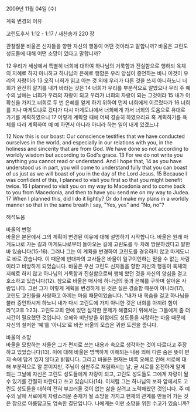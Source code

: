 2009년 11월 04일 (수)

계획 변경의 이유



고린도후서 1:12 - 1:17 / 새찬송가 220 장


관찰질문
바울은 신자들을 향한 자신의 행동이 어떤 것이라고 말합니까?
바울은 고린도 성도들에 대해 어떤 소망이 있다고 말합니까?

12 우리가 세상에서 특별히 너희에 대하여 하나님의 거룩함과 진실함으로 행하되 육체의 지혜로 하지 아니하고 하나님의 은혜로 행함은 우리 양심이 증언하는 바니 이것이 우리의 자랑이라 13 오직 너희가 읽고 아는 것 외에 우리가 다른 것을 쓰지 아니하노니 너희가 완전히 알기를 내가 바라는 것은 14 너희가 우리를 부분적으로 알았으나 우리 주 예수의 날에는 너희가 우리의 자랑이 되고 우리가 너희의 자랑이 되는 그것이라 15 내가 이 확신을 가지고 너희로 두 번 은혜를 얻게 하기 위하여 먼저 너희에게 이르렀다가 16 너희를 지나 마게도냐로 갔다가 다시 마게도냐에서 너희에게 가서 너희의 도움으로 유대로 가기를 계획하였으니 17 이렇게 계획할 때에 어찌 경솔히 하였으리요 혹 계획하기를 육체를 따라 계획하여 예 예 하면서 아니라 아니라 하는 일이 내게 있겠느냐 

12 Now this is our boast: Our conscience testifies that we have conducted ourselves in the world, and especially in our relations with you, in the holiness and sincerity that are from God. We have done so not according to worldly wisdom but according to God's grace. 13 For we do not write you anything you cannot read or understand. And I hope that, 14 as you have understood us in part, you will come to understand fully that you can boast of us just as we will boast of you in the day of the Lord Jesus. 15 Because I was confident of this, I planned to visit you first so that you might benefit twice. 16 I planned to visit you on my way to Macedonia and to come back to you from Macedonia, and then to have you send me on my way to Judea. 17 When I planned this, did I do it lightly? Or do I make my plans in a worldly manner so that in the same breath I say, "Yes, yes" and "No, no"?

해석도움





바울의 변명  
바울은 본문에서 그의 계획이 변경된 이유에 대해 설명하기 시작합니다. 바울은 원래 마게도냐로 가는 길과 마게도냐로부터 돌아오는 길에 고린도를 두 차례 방문하겠다고 말한 바 있습니다(15-16). 그러나 그는 이 계획을 변경하여 고린도를 경유하지 않고 마게도냐로 바로 갔습니다. 이 때문에 반대파의 교사들은 바울이 일구이언하는 믿을 수 없는 사람이라고 비방하게 되었습니다. 바울은 우선 고린도 신자들을 향한 자신의 행동이 육체의 지혜로 하지 않고 하나님의 거룩함과 진실함으로써 행해 왔던 것을 자신의 양심을 걸고 호소하고 있습니다(12). 참으로 바울은 매사에 하나님의 뜻과 은혜를 구하며 살아온 사람입니다. 그런 그가 이렇게 계획을 변경하게 된 것은 실은 경솔함 때문이 아니라(17), 고린도 교인들을 사랑하고 아끼는 마음 때문이었습니다. “내가 내 목숨을 걸고 하나님을 불러 증언하시게 하노니 내가 다시 고린도에 가지 아니한 것은 너희를 아끼려 함이라”(고후 1:23). 고린도교회 안에 있던 심각한 문제가 해결되기 위해서는 그들에게 좀 더 시간이 필요했던 것입니다. 오해와 비난받을 위험에도 성도들을 사랑하는 마음 때문에 자신의 철저한 ‘예’를 ‘아니오’로 바꾼 바울의 모습은 귀한 도전을 줍니다.   

바울의 소망  
바울을 모함하는 자들은 그가 편지로 쓰는 내용과 속으로 생각하는 것이 다르다고 주장하고 있었습니다(13). 이에 대해 바울은 명백하게 이해되는 내용 외에 다른 숨은 뜻이 편지 속에 담겨 있지 않다고 밝힙니다. 그리고 바울은 현재는 비록 오해로 인해 서로에 대해 부분적으로 알 뿐이지만, 주님이 심판주로 재림하시는 날, 곧 서로를 온전하게 알게 되는 그날에 자신은 고린도 성도들에게 자랑이 되고, 고린도 성도들도 그에게 자랑이 될 수 있기를 간절히 바란다고 쓰고 있습니다(14). 이처럼 그는 하나님의 보좌 앞에서도 고린도 성도들을 대하여 전혀 부끄러울 것이 없는 삶을 살려고 노력해왔던 것입니다. 주 예수의 날에 서로에게 자랑스러운 존재가 될 소망을 가지고 현재의 관계를 만들어 가는 것은 참으로 아름답고도 엄숙한 결단입니다. 나에게는 이런 소망을 위한 수고가 있습니까?